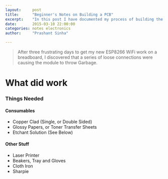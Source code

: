 ```yaml
---
layout:     post
title:      "Beginner's Notes on Building a PCB"
excerpt:    "In this post I have documented my process of building the PCB."
date:       2015-03-10 22:00:00
categories: notes electronics
author:     "Prashant Sinha"

---
```


>After three frustrating days to get my new ESP8266 WiFi work on a breadboard, I discovered that a series of loose connections were causing the module to throw Garbage.

# What did work


### Things Needed



#### Consumables
-   Copper Clad (Single, or Double Sided)
-   Glossy Papers, or Toner Transfer Sheets
-   Etchant Solution (See Below)

#### Other Stuff
-   Laser Printer
-   Beakers, Tray and Gloves
-   Cloth Iron
-   Sharpie

